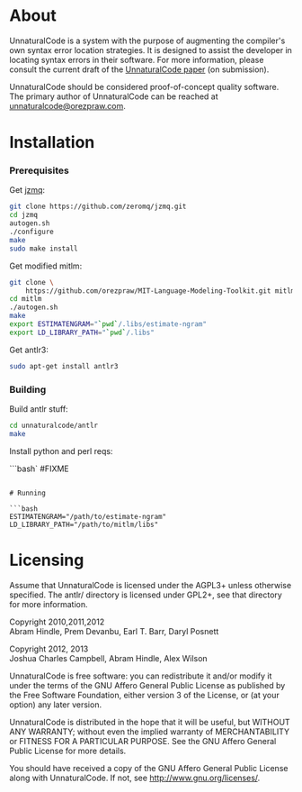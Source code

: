 # About

UnnaturalCode is a system with the purpose of augmenting the compiler's own
syntax error location strategies. It is designed to assist the developer in
locating syntax errors in their software. For more information, please consult
the current draft of the [UnnaturalCode
paper](http://webdocs.cs.ualberta.ca/~joshua2/syntax.pdf) (on submission).

UnnaturalCode should be considered proof-of-concept quality software. The
primary author of UnnaturalCode can be reached at <unnaturalcode@orezpraw.com>.

# Installation

### Prerequisites

Get [jzmq](http://www.zeromq.org/bindings:java):

```bash
git clone https://github.com/zeromq/jzmq.git
cd jzmq
autogen.sh
./configure
make
sudo make install
```

Get modified mitlm:

```bash
git clone \
    https://github.com/orezpraw/MIT-Language-Modeling-Toolkit.git mitlm
cd mitlm
./autogen.sh
make
export ESTIMATENGRAM="`pwd`/.libs/estimate-ngram"
export LD_LIBRARY_PATH="`pwd`/.libs"
```

Get antlr3:

```bash
sudo apt-get install antlr3
```

### Building

Build antlr stuff:

```bash
cd unnaturalcode/antlr
make
```

Install python and perl reqs:

```bash`
#FIXME
```

# Running

```bash
ESTIMATENGRAM="/path/to/estimate-ngram"
LD_LIBRARY_PATH="/path/to/mitlm/libs"
```

# Licensing

Assume that UnnaturalCode is licensed under the AGPL3+ unless otherwise
specified. The antlr/ directory is licensed under GPL2+, see that directory for
more information.

Copyright 2010,2011,2012  
Abram Hindle, Prem Devanbu, Earl T. Barr, Daryl Posnett

Copyright 2012, 2013  
Joshua Charles Campbell, Abram Hindle, Alex Wilson

UnnaturalCode is free software: you can redistribute it and/or modify it under
the terms of the GNU Affero General Public License as published by the Free
Software Foundation, either version 3 of the License, or (at your option) any
later version.

UnnaturalCode is distributed in the hope that it will be useful, but WITHOUT
ANY WARRANTY; without even the implied warranty of MERCHANTABILITY or FITNESS
FOR A PARTICULAR PURPOSE.  See the GNU Affero General Public License for more
details.

You should have received a copy of the GNU Affero General Public License along
with UnnaturalCode.  If not, see <http://www.gnu.org/licenses/>.
